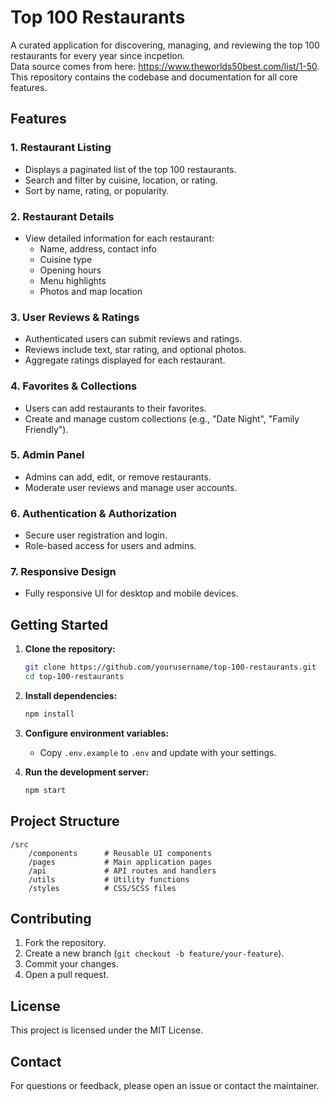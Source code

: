 # Top 100 Restaurants

A curated application for discovering, managing, and reviewing the top 100 restaurants for every year since incpetion.  
Data source comes from here: https://www.theworlds50best.com/list/1-50. 
This repository contains the codebase and documentation for all core features.

## Features

### 1. Restaurant Listing
- Displays a paginated list of the top 100 restaurants.
- Search and filter by cuisine, location, or rating.
- Sort by name, rating, or popularity.

### 2. Restaurant Details
- View detailed information for each restaurant:
    - Name, address, contact info
    - Cuisine type
    - Opening hours
    - Menu highlights
    - Photos and map location

### 3. User Reviews & Ratings
- Authenticated users can submit reviews and ratings.
- Reviews include text, star rating, and optional photos.
- Aggregate ratings displayed for each restaurant.

### 4. Favorites & Collections
- Users can add restaurants to their favorites.
- Create and manage custom collections (e.g., "Date Night", "Family Friendly").

### 5. Admin Panel
- Admins can add, edit, or remove restaurants.
- Moderate user reviews and manage user accounts.

### 6. Authentication & Authorization
- Secure user registration and login.
- Role-based access for users and admins.

### 7. Responsive Design
- Fully responsive UI for desktop and mobile devices.

## Getting Started

1. **Clone the repository:**
     ```bash
     git clone https://github.com/yourusername/top-100-restaurants.git
     cd top-100-restaurants
     ```

2. **Install dependencies:**
     ```bash
     npm install
     ```

3. **Configure environment variables:**
     - Copy `.env.example` to `.env` and update with your settings.

4. **Run the development server:**
     ```bash
     npm start
     ```

## Project Structure

```
/src
    /components      # Reusable UI components
    /pages           # Main application pages
    /api             # API routes and handlers
    /utils           # Utility functions
    /styles          # CSS/SCSS files
```

## Contributing

1. Fork the repository.
2. Create a new branch (`git checkout -b feature/your-feature`).
3. Commit your changes.
4. Open a pull request.

## License

This project is licensed under the MIT License.

## Contact

For questions or feedback, please open an issue or contact the maintainer.
